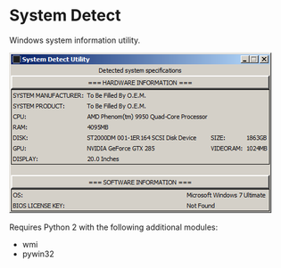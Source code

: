 # System Detect
Windows system information utility.

![Screenshot](https://raw.githubusercontent.com/nathan242/system_detect/master/screenshot.png "Screenshot")

Requires Python 2 with the following additional modules:

* wmi
* pywin32

